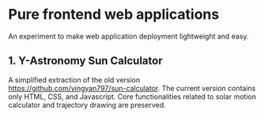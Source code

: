 # Pure frontend web applications
An experiment to make web application deployment lightweight and easy.
## 1. Y-Astronomy Sun Calculator
A simplified extraction of the old version https://github.com/yingyan797/sun-calculator. The current version contains only HTML, CSS, and Javascript. Core functionalities related to solar motion calculator and trajectory drawing are preserved.
